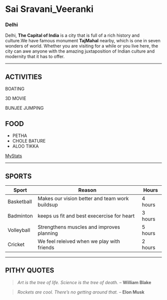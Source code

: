 # Sai Sravani_Veeranki
### Delhi

Delhi, **The Capital of India** is a city that is full of a rich history and culture.We have famous monument **TajMahal** nearby, which is one in seven wonders of world. Whether you are visiting for a while or you live here, the city can awe anyone with the amazing juxtaposition of Indian culture and modernity that it has to offer.

----------------
## ACTIVITIES
BOATING

3D MOVIE

BUNJEE JUMPING

## FOOD 
- PETHA 
- CHOLE BATURE
- ALOO TIKKA

[MyStats](MyStats.md)

----------------

## SPORTS

| Sport         | Reason                                          |  Hours       |
|---------------|-------------------------------------------------|--------------|
| Basketball    | Makes our vision better and team work buildsup  | 4 hours      |
| Badminton     | keeps us fit and best execercise for heart      | 3 hours      |
| Volleyball    | Strengthens muscles and improves planning       | 5 hours      |
| Cricket       | We feel releived when we play with friends      | 2 hours      |

----------------
## PITHY QUOTES

> *Art is the tree of life. Science is the tree of death.* – **William Blake**

> *Rockets are cool. There’s no getting around that.* – **Elon Musk**




